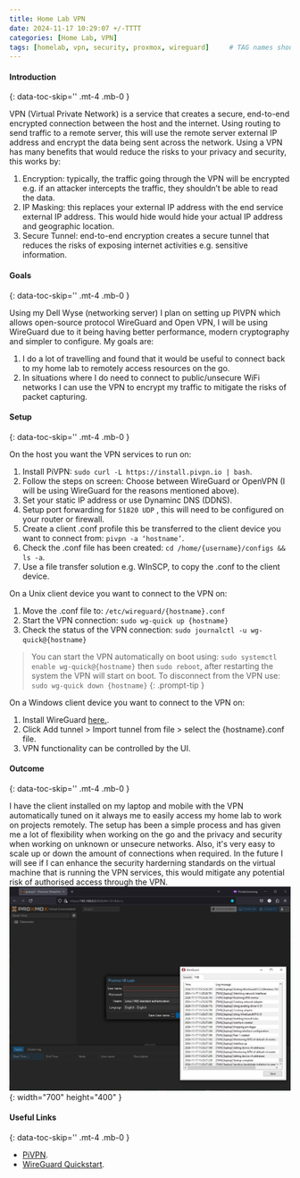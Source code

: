 ```yaml
---
title: Home Lab VPN
date: 2024-11-17 10:29:07 +/-TTTT
categories: [Home Lab, VPN]
tags: [homelab, vpn, security, proxmox, wireguard]     # TAG names should always be lowercase
---
```


#### Introduction
{: data-toc-skip='' .mt-4 .mb-0 }

VPN (Virtual Private Network) is a service that creates a secure, end-to-end encrypted connection between the host and the internet. Using routing to send traffic to a remote server, this will use the remote server external IP address and encrypt the data being sent across the network. Using a VPN has many benefits that would reduce the risks to your privacy and security, this works by:

1. Encryption: typically, the traffic going through the VPN will be encrypted e.g. if an attacker intercepts the traffic, they shouldn’t be able to read the data.
2. IP Masking: this replaces your external IP address with the end service external IP address. This would hide would hide your actual IP address and geographic location.
3. Secure Tunnel: end-to-end encryption creates a secure tunnel that reduces the risks of exposing internet activities e.g. sensitive information. 

#### Goals
{: data-toc-skip='' .mt-4 .mb-0 }

Using my Dell Wyse (networking server) I plan on setting up PIVPN which allows open-source protocol WireGuard and Open VPN, I will be using WireGuard due to it being having better performance, modern cryptography and simpler to configure. My goals are:

1. I do a lot of travelling and found that it would be useful to connect back to my home lab to remotely access resources on the go.  
2. In situations where I do need to connect to public/unsecure WiFi networks I can use the VPN to encrypt my traffic to mitigate the risks of packet capturing.  

#### Setup
{: data-toc-skip='' .mt-4 .mb-0 }

On the host you want the VPN services to run on:
1. Install PiVPN: `sudo curl -L https://install.pivpn.io | bash`.
2. Follow the steps on screen: Choose between WireGuard or OpenVPN (I will be using WireGuard for the reasons mentioned above).
3. Set your static IP address or use Dynaminc DNS (DDNS).
4. Setup port forwarding for `51820 UDP` , this will need to be configured on your router or firewall.
5. Create a client .conf profile this be transferred to the client device you want to connect from: `pivpn -a ‘hostname’`.
6. Check the .conf file has been created: `cd /home/{username}/configs && ls -a`.
7. Use a file transfer solution e.g. WInSCP, to copy the .conf to the client device. 

On a Unix client device you want to connect to the VPN on:
1. Move the .conf file to: `/etc/wireguard/{hostname}.conf`
2. Start the VPN connection: `sudo wg-quick up {hostname}`
3. Check the status of the VPN connection: `sudo journalctl -u wg-quick@{hostname}`

> You can start the VPN automatically on boot using: `sudo systemctl enable wg-quick@{hostname}` then `sudo reboot`, after restarting the system the VPN will start on boot. To disconnect from the VPN use: `sudo wg-quick down {hostname}` 
{: .prompt-tip }

On a Windows client device you want to connect to the VPN on:
1. Install WireGuard [here.](https://download.wireguard.com/windows-client/wireguard-installer.exe).
2. Click Add tunnel > Import tunnel from file > select the {hostname}.conf file. 
3. VPN functionality can be controlled by the UI. 

#### Outcome
{: data-toc-skip='' .mt-4 .mb-0 }

I have the client installed on my laptop and mobile with the VPN automatically tuned on it always me to easily access my home lab to work on projects remotely. The setup has been a simple process and has given me a lot of flexibility when working on the go and the privacy and security when working on unknown or unsecure networks. Also, it's very easy to scale up or down the amount of connections when required. In the future I will see if I can enhance the security harderning standards on the virtual machine that is running the VPN services, this would mitigate any potential risk of authorised access through the VPN.
![Desktop View](/assets/images/pages/home_lab_vpn/vpn_connection.png){: width="700" height="400" }

#### Useful Links
{: data-toc-skip='' .mt-4 .mb-0 }
- [PiVPN](https://www.pivpn.io/).
- [WireGuard Quickstart](https://www.wireguard.com/quickstart/).